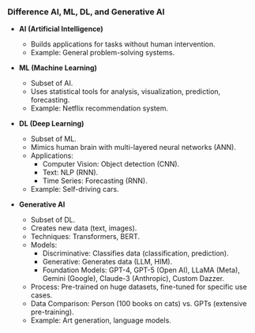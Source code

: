 
### **Difference AI, ML, DL, and Generative AI**

- **AI (Artificial Intelligence)**  
  - Builds applications for tasks without human intervention.  
  - Example: General problem-solving systems.

- **ML (Machine Learning)**  
  - Subset of AI.  
  - Uses statistical tools for analysis, visualization, prediction, forecasting.  
  - Example: Netflix recommendation system.

- **DL (Deep Learning)**  
  - Subset of ML.  
  - Mimics human brain with multi-layered neural networks (ANN).  
  - Applications:  
    - Computer Vision: Object detection (CNN).  
    - Text: NLP (RNN).  
    - Time Series: Forecasting (RNN).  
  - Example: Self-driving cars.

- **Generative AI**  
  - Subset of DL.  
  - Creates new data (text, images).  
  - Techniques: Transformers, BERT.  
  - Models:  
    - Discriminative: Classifies data (classification, prediction).  
    - Generative: Generates data (LLM, HIM).  
    - Foundation Models: GPT-4, GPT-5 (Open AI), LLaMA (Meta), Gemini (Google), Claude-3 (Anthropic), Custom Dazzer.  
  - Process: Pre-trained on huge datasets, fine-tuned for specific use cases.  
  - Data Comparison: Person (100 books on cats) vs. GPTs (extensive pre-training).  
  - Example: Art generation, language models.